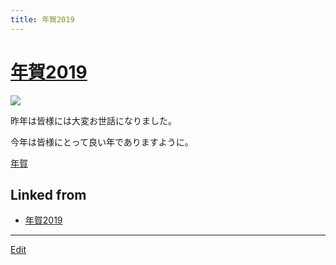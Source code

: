 ```yaml
---
title: 年賀2019
---
```

# [年賀2019](/年賀2019)

![](https://i.gyazo.com/8c792ff50987a127902ec09244ffe25a.png)

昨年は皆様には大変お世話になりました。

今年は皆様にとって良い年でありますように。



[年賀](/年賀)



## Linked from

* [年賀2019](/年賀2019)


----
[Edit](https://github.com/vitroid/vitroid.github.io/edit/master/MD/年賀2019.md)
